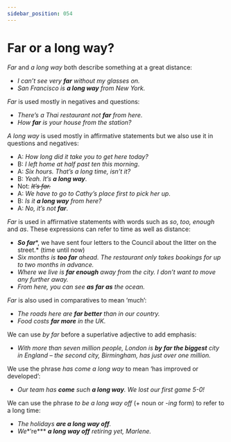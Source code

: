 ```yaml
---
sidebar_position: 054
---
```


# Far or a long way?

*Far* and *a long way* both describe something at a great distance:

- *I can’t see very **far** without my glasses on.*
- *San Francisco is **a long way** from New York.*

*Far* is used mostly in negatives and questions:

- *There’s a Thai restaurant not **far** from here.*
- *How **far** is your house from the station?*

*A long way* is used mostly in affirmative statements but we also use it in questions and negatives:

- A: *How long did it take you to get here today?*
- B: *I left home at half past ten this morning*.
- A: *Six hours. That’s a long time, isn’t it?*
- B: *Yeah. It’s* ***a long way***.
- Not: *~~It’s far.~~*
- A: *We have to go to Cathy’s place first to pick her up*.
- B: *Is it **a long way** from here?*
- A: *No, it’s* *not* ***far***.

*Far* is used in affirmative statements with words such as *so*, *too, enough* and *as*. These expressions can refer to time as well as distance:

- ***So far****, we have sent four letters to the Council about the litter on the street.* (time until now)
- *Six months is **too far** ahead. The restaurant only takes bookings for up to two months in advance.*
- *Where we live is **far enough** away from the city. I don’t want to move any further away.*
- *From here, you can see **as far as** the ocean.*

*Far* is also used in comparatives to mean ‘much’:

- *The roads here are **far better** than in our country.*
- *Food costs **far more** in the UK.*

We can use *by far* before a superlative adjective to add emphasis:

- *With more than seven million people, London is **by far the biggest** city in England – the second city, Birmingham, has just over one million.*

We use the phrase *has come a long way* to mean ‘has improved or developed’:

- *Our team has **come** such **a long way**. We lost our first game 5-0!*

We can use the phrase *to be a long way off* (+ noun or -*ing* form) to refer to a long time:

- *The holidays **are a long way off**.*
- *We**’re*** ***a long way off** retiring yet, Marlene.*
